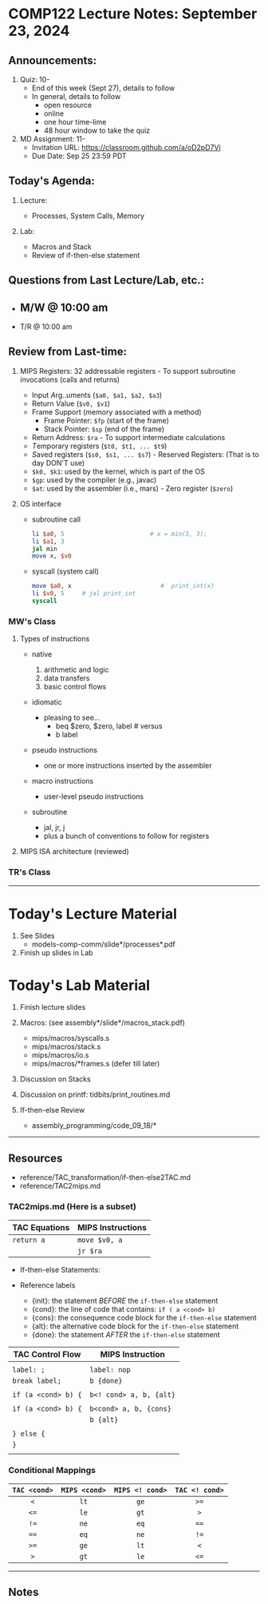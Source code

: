 # COMP122 Lecture Notes: September 23, 2024

## Announcements:
   1. Quiz: 10-
      - End of this week (Sept 27), details to follow
      - In general, details to follow
        - open resource
        - online 
        - one hour time-lime
        - 48 hour window to take the quiz
   1. MD Assignment: 11-
      - Invitation URL: https://classroom.github.com/a/oD2pD7Vi
      - Due Date: Sep 25 23:59 PDT 


## Today's Agenda:
   1. Lecture: 
      - Processes, System Calls, Memory

   1. Lab:
      - Macros and Stack 
      - Review of if-then-else statement


## Questions from Last Lecture/Lab, etc.:
   * M/W @ 10:00 am
     - 

   * T/R @ 10:00 am


## Review from Last-time:

   1. MIPS Registers: 32 addressable registers
     - To support subroutine invocations (calls and returns)
       - Input *A*rg..uments (`$a0, $a1, $a2, $a3`)
       - Return *V*alue (`$v0, $v1`)
       - Frame Support (memory associated with a method)
         - Frame Pointer: `$fp` (start of the frame)
         - Stack Pointer: `$sp` (end of the frame)
       - Return Address: `$ra` 
     - To support intermediate calculations
       - *T*emporary registers (`$t0, $t1, ... $t9`)
       - *S*aved registers (`$s0, $s1, ... $s7`)
     - Reserved Registers:  (That is to day DON'T use)
       - `$k0, $k1`: used by the kernel, which is part of the OS
       - `$gp`: used by the compiler (e.g., javac)
       - `$at`: used by the assembler (i.e., mars)
     - Zero register (`$zero`)

   1. OS interface
      - subroutine call
        ```mips
        li $a0, 5                        # x = min(5, 3);
        li $a1, 3
        jal min
        move x, $v0
        ```

      - syscall (system call)
        ```mips
        move $a0, x                         #  print_int(x)
        li $v0, 5     # jal print_int
        syscall 
        ```

### MW's Class

  1. Types of instructions
     - native
       1. arithmetic and logic
       1. data transfers
       1. basic control flows

     - idiomatic 
       - pleasing to see...
         * beq $zero, $zero, label   # versus
         * b label
     - pseudo instructions
       - one or more instructions inserted by the assembler

     - macro instructions
       - user-level pseudo instructions 

     - subroutine
       - jal, jr, j
       - plus a bunch of conventions to follow for registers

   1. MIPS ISA architecture (reviewed)


### TR's Class


---
# Today's Lecture Material

  1. See Slides
     -  models-comp-comm/slide*/processes*.pdf
  1. Finish up slides in Lab
  

# Today's Lab Material
  1. Finish lecture slides

  1. Macros: (see assembly*/slide*/macros_stack.pdf)
     * mips/macros/syscalls.s
     * mips/macros/stack.s     
     * mips/macros/io.s     
     * mips/macros/*frames.s (defer till later)
  1. Discussion on Stacks
  1. Discussion on printf: tidbits/print_routines.md 

  1. If-then-else Review
     - assembly_programming/code_09_18/*

---
## Resources
   * reference/TAC_transformation/if-then-else2TAC.md
   * reference/TAC2mips.md

### TAC2mips.md (Here is a subset)

  | TAC Equations                 | MIPS Instructions         |   
  |-------------------------------|---------------------------|
  | `return a`                    | `move $v0, a`             |
  |                               | `jr $ra`                  |


   * If-then-else Statements:

   * Reference labels
     * {init}: the statement *BEFORE* the `if-then-else` statement
     * {cond}: the line of code that contains: `if ( a <cond> b)`
     * {cons}: the consequence code block for the `if-then-else` statement
     * {alt}:  the alternative code block for the `if-then-else` statement
     * {done}: the statement *AFTER* the `if-then-else` statement
     

  | TAC Control Flow                  | MIPS Instruction           |
  |-----------------------------------|----------------------------|
  |                                   |                            |
  | `label: ;`                        | `label: nop`               |
  | `break label;`                    | `b {done}`                 |
  |                                   |                            |
  | `if (a <cond> b) {`               | `b<! cond> a, b, {alt}`    |
  |                                   |                            |        
  | `if (a <cond> b) {`               | `b<cond> a, b, {cons}`     |
  |                                   | `b {alt}`                  |
  |                                   |                            |
  | `} else {`                        |                            |
  | `}`                               |                            |
  |                                   |                            |


### Conditional Mappings

  | `TAC <cond>` | `MIPS <cond>` | `MIPS <! cond>` |`TAC <! cond>` |
  |:------------:|:-------------:|:---------------:|:-------------:|
  | `<`          | `lt`          | `ge`            |  `>=`         |
  | `<=`         | `le`          | `gt`            |  `>`          |
  | `!=`         | `ne`          | `eq`            |  `==`         |
  | `==`         | `eq`          | `ne`            |  `!=`         |
  | `>=`         | `ge`          | `lt`            |  `<`          |
  | `>`          | `gt`          | `le`            |  `<=`         |
   

---
<!-- This section for student's to place their own notes. -->
<!-- This section will not be updated by the Professor.   -->

## Notes  


